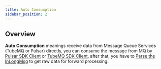 ```yaml
---
title: Auto Consumption
sidebar_position: 2
---
```


## Overview
**Auto Consumption** meanings receive data from Message Queue Services (TubeMQ or Pulsar) directly, you can consume the message from MQ
by [Pulsar SDK Client](https://pulsar.apache.org/docs/en/2.8.3/client-libraries/) or [TubeMQ SDK Client](modules/tubemq/clients_java.md),
after that, you have to [Parse the InLongMsg](development/inlong_msg.md) to get raw data for forward processing.